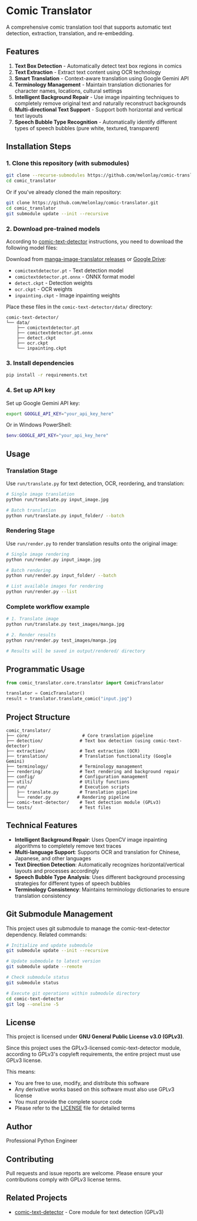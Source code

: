 # Comic Translator

A comprehensive comic translation tool that supports automatic text detection, extraction, translation, and re-embedding.

## Features

1. **Text Box Detection** - Automatically detect text box regions in comics
2. **Text Extraction** - Extract text content using OCR technology
3. **Smart Translation** - Context-aware translation using Google Gemini API
4. **Terminology Management** - Maintain translation dictionaries for character names, locations, cultural settings
5. **Intelligent Background Repair** - Use image inpainting techniques to completely remove original text and naturally reconstruct backgrounds
6. **Multi-directional Text Support** - Support both horizontal and vertical text layouts
7. **Speech Bubble Type Recognition** - Automatically identify different types of speech bubbles (pure white, textured, transparent)

## Installation Steps

### 1. Clone this repository (with submodules)

```bash
git clone --recurse-submodules https://github.com/melonlay/comic-translator.git
cd comic_translator
```

Or if you've already cloned the main repository:

```bash
git clone https://github.com/melonlay/comic-translator.git
cd comic_translator
git submodule update --init --recursive
```

### 2. Download pre-trained models

According to [comic-text-detector](https://github.com/dmMaze/comic-text-detector) instructions, you need to download the following model files:

Download from [manga-image-translator releases](https://github.com/zyddnys/manga-image-translator/releases/tag/beta-0.2.1) or [Google Drive](https://drive.google.com/drive/folders/1cTsXP5NYTCjhPVxwScdhxqJleHuIOyXG?usp=sharing):

- `comictextdetector.pt` - Text detection model
- `comictextdetector.pt.onnx` - ONNX format model
- `detect.ckpt` - Detection weights
- `ocr.ckpt` - OCR weights  
- `inpainting.ckpt` - Image inpainting weights

Place these files in the `comic-text-detector/data/` directory:

```
comic-text-detector/
└── data/
    ├── comictextdetector.pt
    ├── comictextdetector.pt.onnx
    ├── detect.ckpt
    ├── ocr.ckpt
    └── inpainting.ckpt
```

### 3. Install dependencies

```bash
pip install -r requirements.txt
```

### 4. Set up API key

Set up Google Gemini API key:
```bash
export GOOGLE_API_KEY="your_api_key_here"
```

Or in Windows PowerShell:
```powershell
$env:GOOGLE_API_KEY="your_api_key_here"
```

## Usage

### Translation Stage

Use `run/translate.py` for text detection, OCR, reordering, and translation:

```bash
# Single image translation
python run/translate.py input_image.jpg

# Batch translation
python run/translate.py input_folder/ --batch
```

### Rendering Stage

Use `run/render.py` to render translation results onto the original image:

```bash
# Single image rendering
python run/render.py input_image.jpg

# Batch rendering
python run/render.py input_folder/ --batch

# List available images for rendering
python run/render.py --list
```

### Complete workflow example

```bash
# 1. Translate image
python run/translate.py test_images/manga.jpg

# 2. Render results
python run/render.py test_images/manga.jpg

# Results will be saved in output/rendered/ directory
```

## Programmatic Usage

```python
from comic_translator.core.translator import ComicTranslator

translator = ComicTranslator()
result = translator.translate_comic("input.jpg")
```

## Project Structure

```
comic_translator/
├── core/                    # Core translation pipeline
├── detection/              # Text box detection (using comic-text-detector)
├── extraction/             # Text extraction (OCR)
├── translation/            # Translation functionality (Google Gemini)
├── terminology/            # Terminology management
├── rendering/              # Text rendering and background repair
├── config/                 # Configuration management
├── utils/                  # Utility functions
├── run/                    # Execution scripts
│   ├── translate.py        # Translation pipeline
│   └── render.py          # Rendering pipeline
├── comic-text-detector/    # Text detection module (GPLv3)
└── tests/                  # Test files
```

## Technical Features

- **Intelligent Background Repair**: Uses OpenCV image inpainting algorithms to completely remove text traces
- **Multi-language Support**: Supports OCR and translation for Chinese, Japanese, and other languages
- **Text Direction Detection**: Automatically recognizes horizontal/vertical layouts and processes accordingly
- **Speech Bubble Type Analysis**: Uses different background processing strategies for different types of speech bubbles
- **Terminology Consistency**: Maintains terminology dictionaries to ensure translation consistency

## Git Submodule Management

This project uses git submodule to manage the comic-text-detector dependency. Related commands:

```bash
# Initialize and update submodule
git submodule update --init --recursive

# Update submodule to latest version
git submodule update --remote

# Check submodule status
git submodule status

# Execute git operations within submodule directory
cd comic-text-detector
git log --oneline -5
```

## License

This project is licensed under **GNU General Public License v3.0 (GPLv3)**.

Since this project uses the GPLv3-licensed comic-text-detector module, according to GPLv3's copyleft requirements, the entire project must use GPLv3 license.

This means:
- You are free to use, modify, and distribute this software
- Any derivative works based on this software must also use GPLv3 license
- You must provide the complete source code
- Please refer to the [LICENSE](LICENSE) file for detailed terms

## Author

Professional Python Engineer

## Contributing

Pull requests and issue reports are welcome. Please ensure your contributions comply with GPLv3 license terms.

## Related Projects

- [comic-text-detector](https://github.com/dmMaze/comic-text-detector) - Core module for text detection (GPLv3) 